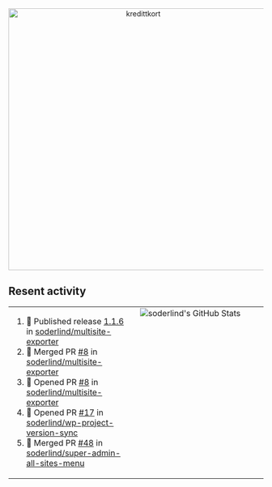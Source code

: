 
<!-- ![title-with-arrow](https://github.com/soderlind/soderlind/assets/1649452/0f685042-97c3-46ba-b290-804d07f05370) -->
<div align="center">
<img width="517" align="center" alt="kredittkort" src="https://github.com/user-attachments/assets/99b2bc83-ac5f-4905-b8c3-78cda14aa680" />
</div>

## Resent activity

<table width="100%" border="0"><tr><td width="49%">

<!--START_SECTION:activity-->
1. 🚀 Published release [1.1.6](https://github.com/soderlind/multisite-exporter/releases/tag/1.1.6) in [soderlind/multisite-exporter](https://github.com/soderlind/multisite-exporter)
2. 🎉 Merged PR [#8](https://github.com/soderlind/multisite-exporter/pull/8) in [soderlind/multisite-exporter](https://github.com/soderlind/multisite-exporter)
3. 💪 Opened PR [#8](https://github.com/soderlind/multisite-exporter/pull/8) in [soderlind/multisite-exporter](https://github.com/soderlind/multisite-exporter)
4. 💪 Opened PR [#17](https://github.com/soderlind/wp-project-version-sync/pull/17) in [soderlind/wp-project-version-sync](https://github.com/soderlind/wp-project-version-sync)
5. 🎉 Merged PR [#48](https://github.com/soderlind/super-admin-all-sites-menu/pull/48) in [soderlind/super-admin-all-sites-menu](https://github.com/soderlind/super-admin-all-sites-menu)
<!--END_SECTION:activity-->
  </td>
<td width="49%" valign="top">
     <img  alt="soderlind's GitHub Stats" src="https://awesome-github-stats.azurewebsites.net/user-stats/soderlind?cardType=octocat&theme=github&preferLogin=false&Title=FFFFFF&Border=FFFFFF" />
</td></tr></table>


<!-- ![](./profile-3d-contrib/profile-green-animate.svg) -->


